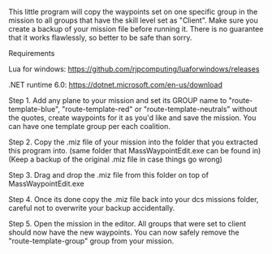 This little program will copy the waypoints set on one specific group in the mission to all groups that have the skill level set as "Client".
Make sure you create a backup of your mission file before running it. There is no guarantee that it works flawlessly, so better to be safe than sorry.

Requirements

Lua for windows: https://github.com/rjpcomputing/luaforwindows/releases

.NET runtime 6.0: https://dotnet.microsoft.com/en-us/download

Step 1.
Add any plane to your mission and set its GROUP name to "route-template-blue", "route-template-red" or "route-template-neutrals" without the quotes, 
create waypoints for it as you'd like and save the mission.
You can have one template group per each coalition.

Step 2.
Copy the .miz file of your mission into the folder that you extracted this program into. (same folder that MassWaypointEdit.exe can be found in)
(Keep a backup of the original .miz file in case things go wrong)

Step 3.
Drag and drop the .miz file from this folder on top of MassWaypointEdit.exe

Step 4.
Once its done copy the .miz file back into your dcs missions folder, careful not to overwrite your backup accidentally.

Step 5.
Open the mission in the editor. All groups that were set to client should now have the new waypoints.
You can now safely remove the "route-template-group" group from your mission.
